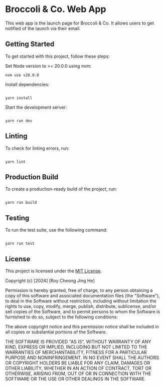 # Broccoli & Co. Web App

This web app is the launch page for Broccoli & Co. It allows users to get notified of the launch via their email.

## Getting Started

To get started with this project, follow these steps:

Set Node version to >= 20.0.0 using nvm:

```
nvm use v20.0.0

```

Install dependencies:

```

yarn install

```

Start the development server:

```

yarn run dev

```

## Linting

To check for linting errors, run:

```

yarn lint

```

## Production Build

To create a production-ready build of the project, run:

```

yarn run build

```

## Testing

To run the test suite, use the following command:

```

yarn run test

```

## License

This project is licensed under the [MIT License](LICENSE).

Copyright (c) [2024] [Roy Cheong Jing He]

Permission is hereby granted, free of charge, to any person obtaining a copy
of this software and associated documentation files (the "Software"), to deal
in the Software without restriction, including without limitation the rights
to use, copy, modify, merge, publish, distribute, sublicense, and/or sell
copies of the Software, and to permit persons to whom the Software is
furnished to do so, subject to the following conditions:

The above copyright notice and this permission notice shall be included in all
copies or substantial portions of the Software.

THE SOFTWARE IS PROVIDED "AS IS", WITHOUT WARRANTY OF ANY KIND, EXPRESS OR
IMPLIED, INCLUDING BUT NOT LIMITED TO THE WARRANTIES OF MERCHANTABILITY,
FITNESS FOR A PARTICULAR PURPOSE AND NONINFRINGEMENT. IN NO EVENT SHALL THE
AUTHORS OR COPYRIGHT HOLDERS BE LIABLE FOR ANY CLAIM, DAMAGES OR OTHER
LIABILITY, WHETHER IN AN ACTION OF CONTRACT, TORT OR OTHERWISE, ARISING FROM,
OUT OF OR IN CONNECTION WITH THE SOFTWARE OR THE USE OR OTHER DEALINGS IN THE
SOFTWARE.
